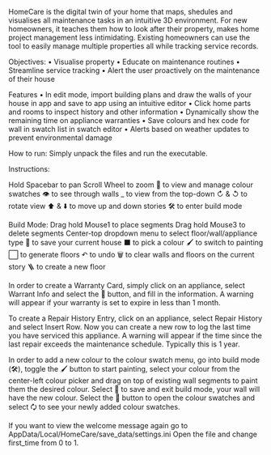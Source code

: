 HomeCare is the digital twin of your home that maps, shedules and visualises all maintenance tasks in an intuitive 3D environment.
For new homeowners, it teaches them how to look after their property, makes home project management less intimidating.
Existing homeowners can use the tool to easily manage multiple properties all while tracking service records.

Objectives:
    • Visualise property
    • Educate on maintenance routines
    • Streamline service tracking
    • Alert the user proactively on the maintenance of their house

Features
    • In edit mode, import building plans and draw the walls of your house in app and save to app using an intuitive editor
    • Click home parts and rooms to inspect history and other information
    • Dynamically show the remaining time on appliance warranties
    • Save colours and hex code for wall in swatch list in swatch editor
    • Alerts based on weather updates to prevent environmental damage

How to run:
    Simply unpack the files and run the executable.

Instructions:

Hold Spacebar to pan
Scroll Wheel to zoom
🎨 to view and manage colour swatches
👁️ to see through walls
 _ to view from the top-down
↻ & ↺ to rotate view
⬆️ & ⬇️ to move up and down stories
🛠️ to enter build mode

Build Mode:
	Drag hold Mouse1 to place segments
	Drag hold Mouse3 to delete segments
	Center-top dropdown menu to select floor/wall/appliance type
	💾 to save your current house
	⬛ to pick a colour
	🖌️ to switch to painting
	⬜ to generate floors
	↶ to undo
	🗑️ to clear walls and floors on the current story
	🪜 to create a new floor

In order to create a Warranty Card, simply click on an appliance, select Warrant Info and select the 📝 button, and fill in the  information. A warning will appear if your warranty is set to expire in less than 1 month.

To create a Repair History Entry, click on an appliance, select Repair History and select Insert Row. Now you can create a new row to log the last time you have serviced this appliance. A warning will appear if the time since the last repair exceeds the maintenance schedule. Typically this is 1 year.

In order to add a new colour to the colour swatch menu, go into build mode (🛠️), toggle the 🖌️ button to start painting, select your colour from the center-left colour picker and drag on top of existing wall segments to paint them the desired colour.
Select 💾 to save and exit build mode, your wall will have the new colour. Select the 🎨 button to open the colour swatches and select 🗘 to see your newly added colour swatches.

If you want to view the welcome message again go to AppData/Local/HomeCare/save_data/settings.ini
Open the file and change first_time from 0 to 1.

